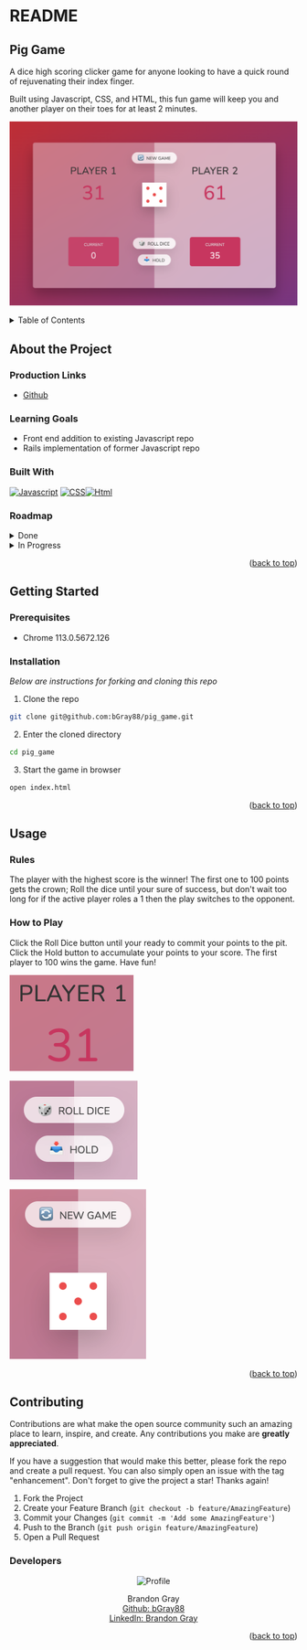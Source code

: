 # README
## Pig Game

A dice high scoring clicker game for anyone looking to have a quick round of rejuvenating their index finger.

Built using Javascript, CSS, and HTML, this fun game will keep you and another player on their toes for at least 2 minutes.

![alt text](images/readme/readme-screenshot01.png)

<a name="readme-top"></a>

<details>
  <summary>Table of Contents</summary>
  <ul list-style-position="inside">
    <li>
      <a href="#about-the-project">About The Project</a>
      <ul>
        <li><a href="#learning-goals">Learning Goals</a></li>
        <li><a href="#built-with">Built With</a></li>
        <li><a href="#roadmap">Roadmap</a></li>
      </ul>
    </li>
    <li>
      <a href="#getting-started">Getting Started</a>
      <ul>
        <li><a href="#prerequisites">Prerequisites</a></li>
        <li><a href="#installation">Installation</a></li>
      </ul>
    </li>
    <li>
      <a href="#usage">Usage</a>
      <ul>
        <li><a href="#endpoints">Endpoints</a></li>
      </ul>
    </li>
    <li>
      <a href="#contributing">Contributing</a>
      <ul>
        <li><a href="#developers">Developers</a></li>
        <li><a href="#project-managers-instructors">Project Managers-Instructors</a></li>
      </ul>
    </li>
  </ol>
</details>

## About the Project
  
  ### Production Links
  
  * [Github](https://github.com/bgray88/pig_game) <br>

  ### Learning Goals

  * Front end addition to existing Javascript repo
  * Rails implementation of former Javascript repo

  ### Built With

  [![Javascript]][Javascript-url] [![CSS]][CSS-url][![Html]][Html-url]

  ### Roadmap
  <details>
    <summary>Done</summary>
    - [x] Design Schema<br>
    - [x] Add Readme<br>
    - [x] Setup Repo and Push to Github<br>
    - [x] Readme: Outlines the learning goals<br>
    - [x] Readme: Clone and Setup<br>
  </details>
  <details>
    <summary>In Progress</summary>
  </details>

  <p align="right">(<a href="#readme-top">back to top</a>)</p>

## Getting Started

  ### Prerequisites

  * Chrome 113.0.5672.126

  ### Installation

  _Below are instructions for forking and cloning this repo_

  1. Clone the repo
  ```sh
  git clone git@github.com:bGray88/pig_game.git
  ```
  2. Enter the cloned directory
  ```sh
  cd pig_game
  ```
  3. Start the game in browser
  ```sh
  open index.html
  ```
  
  <p align="right">(<a href="#readme-top">back to top</a>)</p>

## Usage
  
  ### Rules
  The player with the highest score is the winner! The first one to 100 points gets the crown; 
  Roll the dice until your sure of success, but don't wait too long for if the active player roles a 
  1 then the play switches to the opponent.
  
  ### How to Play
  Click the Roll Dice button until your ready to commit your points to the pit.
  Click the Hold button to accumulate your points to your score.
  The first player to 100 wins the game. Have fun!
  
  ![alt text](images/readme/readme-screenshot03.png)
  
  ![alt text](images/readme/readme-screenshot04.png)
  
  ![alt text](images/readme/readme-screenshot05.png)

  <p align="right">(<a href="#readme-top">back to top</a>)</p>

## Contributing

  Contributions are what make the open source community such an amazing place to learn, inspire, and create. Any contributions you make are **greatly appreciated**.

  If you have a suggestion that would make this better, please fork the repo and create a pull request. You can also simply open an issue with the tag "enhancement".
  Don't forget to give the project a star! Thanks again!

  1. Fork the Project
  2. Create your Feature Branch (`git checkout -b feature/AmazingFeature`)
  3. Commit your Changes (`git commit -m 'Add some AmazingFeature'`)
  4. Push to the Branch (`git push origin feature/AmazingFeature`)
  5. Open a Pull Request

  ### Developers

  <div align="center">
    <img src="https://avatars.githubusercontent.com/u/111726505?v=4" alt="Profile" width="80" height="80">
    <p align="center">
      Brandon Gray<br>
      <a href="https://github.com/bGray88">Github: bGray88</a><br>
      <a href="https://www.linkedin.com/in/brandon-gray-67903689/">LinkedIn: Brandon Gray</a>
    </p>
  </div>

  <p align="right">(<a href="#readme-top">back to top</a>)</p>

  [Javascript]: https://img.shields.io/badge/-JavaScript-323330?style=flat&logo=javascript&logoColor=F7DF1E
  [Javascript-url]: https://www.javascript.com/
  [CSS]: https://img.shields.io/badge/-CSS3-1572B6?style=flat&logo=css3&logoColor=white
  [CSS-url]: https://www.w3.org/Style/CSS/Overview.en.html
  [Html]: https://img.shields.io/badge/-HTML5-E34F26?style=flat&logo=html5&logoColor=white
  [Html-url]: [https://www.postgresql.org/](https://developer.mozilla.org/en-US/docs/Web/HTML/Element/main)
